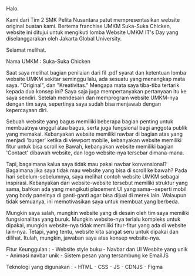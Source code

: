 Halo.

Kami dari Tim 2 SMK Pelita Nusantara patut mempresentasikan website original buatan kami.
Bertema franchise UMKM Suka-Suka Chicken, website ini ditujui untuk mengikuti lomba Website UMKM IT's Day
yang diselanggarakan oleh Jakarta Global University.

Selamat melihat.

Nama UMKM	: Suka-Suka Chicken

Saat saya melihat bagian penilaian dari fil .pdf syarat dan ketentuan lomba website UMKM sekitar seminggu lalu,
ada sesuatu yang menangkap mata saya. "Original", dan "Kreativitas." Mengapa mata saya tiba-tiba tertarik kepada dua
konsep ini? Saya saja juga mempertanyakan pertanyaan itu ke saya sendiri. Setelah mendesain dan memprogram website
UMKM-nya dengan tim saya, sepertinya saya sudah bisa menjawab dengan kepercayaan diri.

Sebuah website yang bagus memiliki beberapa bagian penting untuk membuatnya unggul atau bagus, serta juga
fungsional bagi anggota publik yang memakai. Kebanyakan website memiliki navbar di bagian atas yang menjadi 'burger'
ketika di viewport mobile, kebanyakan website memiliki fitur untuk bisa scroll ke Bawah, kebanyakan website
memiliki bagian 'Contact' dibawah website, dan logo website-nya tersebar dimana-mana.

Tapi, bagaimana kalua saya tidak mau pakai navbar konvensional? Bagaimana jika saya tidak mau website
yang bisa di scroll ke bawah? Pada hari sebelum-sebelumnya, saya melihat contoh website UMKM sebagai inspirasi.
Kebanyakan dari website-website tersebut memiliki struktur yang sama, bahkan ada yang mengikuti placement UI
yang sama--seperti mobil yang body panelnya di ganti-ganti agar bisa dijual di merek lain. Walaupun tidak semuanya,
ini memotivasikan saya untuk membuat yang berbeda.

Mungkin saya salah, mungkin website yang di desain oleh tim saya memiliki fungsionalitas yang buruk.
Mungkin website-nya terlalu kompleks untuk dipakai, mungkin website-nya tidak memiliki fitur-fitur yang ada
di website lain-nya. Tetapi, yang tentu, website kita sangat seru untuk dipakai dan dilihat. Itulah, mungkin,
jawaban saya atas konsep website-nya.

Fitur Keunggulan :
	- Website style buku
	- Navbar dan UI Wesbite yang unik
	- Animasi navbar unik
	- Sistem pesan yang tersambung ke EmailJS

Teknologi yang digunakan :
	- HTML
	- CSS
	- JS
	- CDNJS
	- Figma
